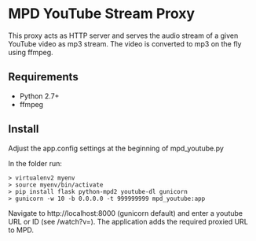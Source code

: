 MPD YouTube Stream Proxy
========================

This proxy acts as HTTP server and serves the audio stream of a given
YouTube video as mp3 stream. The video is converted to mp3 on the fly
using ffmpeg.

Requirements
------------

* Python 2.7+
* ffmpeg

Install
-------

Adjust the app.config settings at the beginning of mpd_youtube.py

In the folder run:

    > virtualenv2 myenv
    > source myenv/bin/activate
    > pip install flask python-mpd2 youtube-dl gunicorn
    > gunicorn -w 10 -b 0.0.0.0 -t 999999999 mpd_youtube:app

Navigate to http://localhost:8000 (gunicorn default) and enter a youtube URL or
ID (see /watch?v=<id>). The application adds the required proxied URL to MPD.
